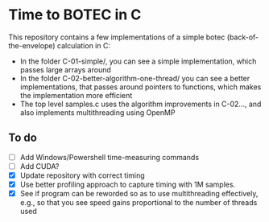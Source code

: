 # Time to BOTEC in C

This repository contains a few implementations of a simple botec (back-of-the-envelope) calculation in C:

- In the folder C-01-simple/, you can see a simple implementation, which passes large arrays around
- In the folder C-02-better-algorithm-one-thread/ you can see a better implementations, that passes around pointers to functions, which makes the implementation more efficient
- The top level samples.c uses the algorithm improvements in C-02..., and also implements multithreading using OpenMP

## To do

- [ ] Add Windows/Powershell time-measuring commands
- [ ] Add CUDA?
- [x] Update repository with correct timing
- [x] Use better profiling approach to capture timing with 1M samples.
- [x] See if program can be reworded so as to use multithreading effectively, e.g., so that you see speed gains proportional to the number of threads used
